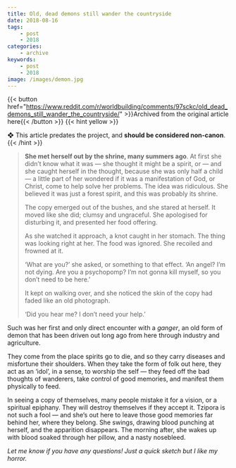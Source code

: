 ```yaml
---
title: Old, dead demons still wander the countryside
date: 2018-08-16
tags:
    - post
    - 2018
categories:
    - archive
keywords:
    - post
    - 2018
image: /images/demon.jpg
---
```

{{< button href="https://www.reddit.com/r/worldbuilding/comments/97sckc/old_dead_demons_still_wander_the_countryside/" >}}Archived from the original article here{{< /button >}}
{{< hint yellow >}}

❖ This article predates the project, and **should be considered non-canon**.
{{< /hint >}}

>**She met herself out by the shrine, many summers ago**. At first she didn’t know what it was  —  she thought it might be a spirit, or  —  and she caught herself in the thought, because she was only half a child  —  a little part of her wondered if it was a manifestation of God, or Christ, come to help solve her problems. The idea was ridiculous. She believed it was just a forest spirit, and this was probably its shrine.  
>  
>The copy emerged out of the bushes, and she stared at herself. It moved like she did; clumsy and ungraceful. She apologised for disturbing it, and presented her food offering.  
>  
>As she watched it approach, a knot caught in her stomach. The thing was looking right at her. The food was ignored. She recoiled and frowned at it.  
>  
>‘What are you?’ she asked, or something to that effect. ‘An angel? I’m not dying. Are you a psychopomp? I’m not gonna kill myself, so you don’t need to be here.’  
>  
>It kept on walking over, and she noticed the skin of the copy had faded like an old photograph.  
>  
>‘Did you hear me? I don’t need your help.’

Such was her first and only direct encounter with a *ganger*, an old form of demon that has been driven out long ago from here through industry and agriculture.

They come from the place spirits go to die, and so they carry diseases and misfortune their shoulders. When they take the form of folk out here, they act as an ‘idol’, in a sense, to worship the self  —  they feed off the bad thoughts of wanderers, take control of good memories, and manifest them physically to feed.

In seeing a copy of themselves, many people mistake it for a vision, or a spiritual epiphany. They will destroy themselves if they accept it. Tzipora is not such a fool  —  and she’s out here to leave those good memories far behind her, where they belong. She swings, drawing blood punching at herself, and the apparition disappears. The morning after, she wakes up with blood soaked through her pillow, and a nasty nosebleed.

*Let me know if you have any questions! Just a quick sketch but I like my horror.*
